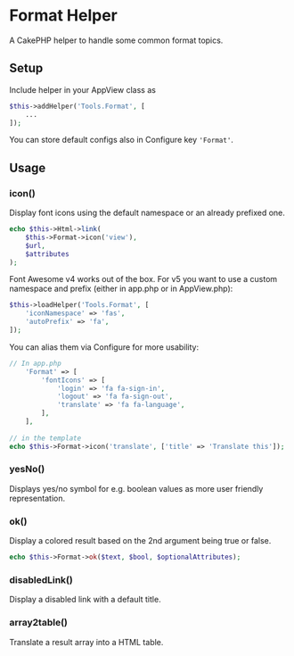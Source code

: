 # Format Helper

A CakePHP helper to handle some common format topics.

## Setup
Include helper in your AppView class as
```php
$this->addHelper('Tools.Format', [
    ...
]);
```

You can store default configs also in Configure key `'Format'`.

## Usage

### icon()
Display font icons using the default namespace or an already prefixed one.
```php
echo $this->Html->link(
    $this->Format->icon('view'), 
    $url, 
    $attributes
);
```

Font Awesome v4 works out of the box.
For v5 you want to use a custom namespace and prefix (either in app.php or in AppView.php):
```php
$this->loadHelper('Tools.Format', [
    'iconNamespace' => 'fas',
    'autoPrefix' => 'fa',
]);
```

You can alias them via Configure for more usability:
```php
// In app.php
    'Format' => [
        'fontIcons' => [
            'login' => 'fa fa-sign-in',
            'logout' => 'fa fa-sign-out',
            'translate' => 'fa fa-language',
        ],
    ],
    
// in the template
echo $this->Format->icon('translate', ['title' => 'Translate this']);
```

### yesNo()

Displays yes/no symbol for e.g. boolean values as more user friendly representation.

### ok()

Display a colored result based on the 2nd argument being true or false.
```php
echo $this->Format->ok($text, $bool, $optionalAttributes);
```

### disabledLink()

Display a disabled link with a default title.

### array2table()

Translate a result array into a HTML table.
